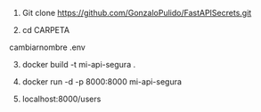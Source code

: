 1. Git clone https://github.com/GonzaloPulido/FastAPISecrets.git

2. cd CARPETA

cambiarnombre .env


3. docker build -t mi-api-segura .

4. docker run -d -p 8000:8000 mi-api-segura

5. localhost:8000/users